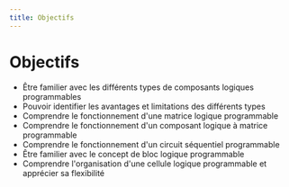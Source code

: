 ```yaml
---
title: Objectifs
---
```

# Objectifs

-   Être familier avec les différents types de composants logiques programmables
-   Pouvoir identifier les avantages et limitations des différents types
-   Comprendre le fonctionnement d'une matrice logique programmable
-   Comprendre le fonctionnement d'un composant logique à matrice programmable
-   Comprendre le fonctionnement d'un circuit séquentiel programmable
-   Être familier avec le concept de bloc logique programmable
-   Comprendre l'organisation d'une cellule logique programmable et
    apprécier sa flexibilité
